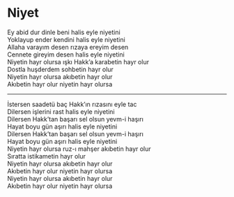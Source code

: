 # Niyet

Ey abid dur dinle beni halis eyle niyetini  
Yoklayup ender kendini halis eyle niyetini  
Allaha varayım desen rızaya ereyim desen  
Cennete gireyim desen halis eyle niyetini  
Niyetin hayr olursa ışkı Hakk’a karabetin hayr olur  
Dostla huşderdem sohbetin hayr olur  
Niyetin hayr olursa akıbetin hayr olur  
Akıbetin hayr olur niyetin hayr olursa  
****  
İstersen saadetü baç Hakk’ın rızasını eyle tac  
Dilersen işlerini rast halis eyle niyetini  
Dilersen Hakk’tan başarı sel olsun yevm-i haşırı  
Hayat boyu gün aşırı halis eyle niyetini  
Dilersen Hakk’tan başarı sel olsun yevm-i haşırı  
Hayat boyu gün aşırı halis eyle niyetini  
Niyetin hayr olursa ruz-ı mahşer akıbetin hayr olur  
Sıratta istikametin hayr olur  
Niyetin hayr olursa akıbetin hayr olur  
Akıbetin hayr olur niyetin hayr olursa  
Niyetin hayr olursa akıbetin hayr olur  
Akıbetin hayr olur niyetin hayr olursa  

